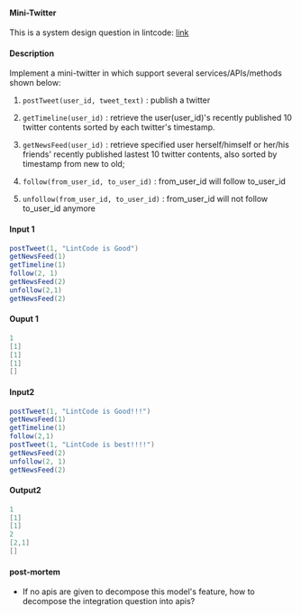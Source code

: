 #### Mini-Twitter 
This is a system design question in lintcode: 
[link](https://www.lintcode.com/problem/501/?_from=ladder&fromId=8)

#### Description 
Implement a mini-twitter in which support several services/APIs/methods shown below:

1. `postTweet(user_id, tweet_text)` : publish a twitter 

2. `getTimeline(user_id)` : retrieve the user(user_id)'s recently published 10 twitter contents sorted by each twitter's timestamp. 

3. `getNewsFeed(user_id)` : retrieve specified user herself/himself or her/his friends' recently published lastest 10 twitter contents, also sorted by timestamp from new to old; 

4. `follow(from_user_id, to_user_id)` : from_user_id will follow to_user_id 

5. `unfollow(from_user_id, to_user_id)` : from_user_id will not follow to_user_id anymore 

#### Input 1
```java
postTweet(1, "LintCode is Good")
getNewsFeed(1)
getTimeline(1)
follow(2, 1)
getNewsFeed(2)
unfollow(2,1)
getNewsFeed(2)
```

#### Ouput 1
```java
1
[1]
[1]
[1]
[]
```


#### Input2 
```java
postTweet(1, "LintCode is Good!!!")
getNewsFeed(1)
getTimeline(1)
follow(2,1)
postTweet(1, "LintCode is best!!!!")
getNewsFeed(2)
unfollow(2, 1)
getNewsFeed(2)
```


#### Output2
```java
1
[1]
[1]
2
[2,1]
[]
```

#### post-mortem
* If no apis are given to decompose this model's feature, how to decompose the integration question into apis?    













 
